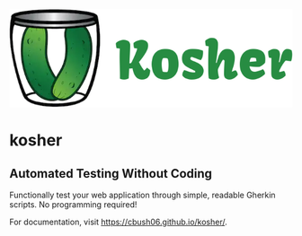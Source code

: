 ![kosher logo](/docs/assets/images/kosher_logo.png)
# kosher
## Automated Testing Without Coding
Functionally test your web application through simple, readable Gherkin scripts. No programming required!

For documentation, visit https://cbush06.github.io/kosher/.
